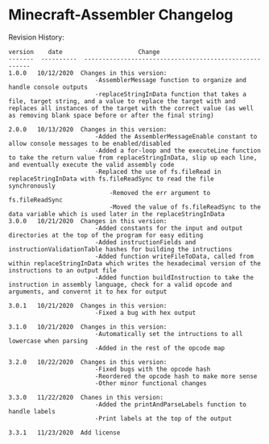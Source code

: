 # Minecraft-Assembler Changelog

Revision History:

	version    date                     Change
	-------  ----------  -------------------------------------------------------
	1.0.0	10/12/2020	Changes in this version:
							-AssemblerMessage function to organize and handle console outputs
							-replaceStringInData function that takes a file, target string, and a value to replace the target with and replaces all instances of the target with the correct value (as well as removing blank space before or after the final string)

	2.0.0	10/13/2020	Changes in this version:
							-Added the AssemblerMessageEnable constant to allow console messages to be enabled/disabled
							-Added a for-loop and the executeLine function to take the return value from replaceStringInData, slip up each line, and eventually execute the valid assembly code
							-Replaced the use of fs.fileRead in replaceStringInData with fs.fileReadSync to read the file synchronously
								-Removed the err argument to fs.fileReadSync
								-Moved the value of fs.fileReadSync to the data variable which is used later in the replaceStringInData
	3.0.0	10/21/2020	Changes in this version:
							-Added constants for the input and output directories at the top of the program for easy editing
							-Added instructionFields and instructionValidationTable hashes for building the intructions
							-Added function writeFileToData, called from within replaceStringInData which writes the hexadecimal version of the instructions to an output file
							-Added function buildInstruction to take the instruction in assembly language, check for a valid opcode and arguments, and convernt it to hex for output

	3.0.1	10/21/2020	Changes in this version:
							-Fixed a bug with hex output

	3.1.0	10/21/2020	Changes in this version:
							-Automatically set the intructions to all lowercase when parsing
							-Added in the rest of the opcode map

	3.2.0	10/22/2020	Changes in this version:
							-Fixed bugs with the opcode hash
							-Reordered the opcode hash to make more sense
							-Other minor functional changes
							
	3.3.0	11/22/2020	Chanes in this version:
							-Added the printAndParseLabels function to handle labels
							-Print labels at the top of the output

	3.3.1	11/23/2020	Add license
